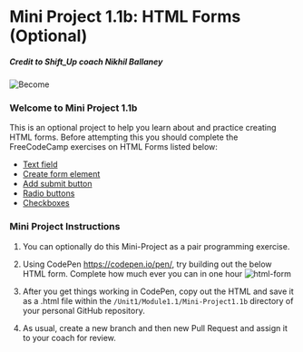 # Mini Project 1.1b: HTML Forms (Optional)

##### Credit to Shift_Up coach Nikhil Ballaney
![Become](https://avatars2.githubusercontent.com/u/38302861?s=200&v=4)

### Welcome to Mini Project 1.1b

This is an optional project to help you learn about and practice creating HTML forms. Before attempting this you should complete the FreeCodeCamp exercises on HTML Forms listed below:

- [Text field](https://www.freecodecamp.org/learn/responsive-web-design/basic-html-and-html5/create-a-text-field)
- [Create form element](https://www.freecodecamp.org/learn/responsive-web-design/basic-html-and-html5/create-a-form-element)
- [Add submit button](https://www.freecodecamp.org/learn/responsive-web-design/basic-html-and-html5/add-a-submit-button-to-a-form)
- [Radio buttons](https://www.freecodecamp.org/learn/responsive-web-design/basic-html-and-html5/create-a-set-of-radio-buttons)
- [Checkboxes](https://www.freecodecamp.org/learn/responsive-web-design/basic-html-and-html5/create-a-set-of-checkboxes)

### Mini Project Instructions

1. You can optionally do this Mini-Project as a pair programming exercise. 

1. Using CodePen https://codepen.io/pen/, try building out the below HTML form. Complete how much ever you can in one hour
  ![html-form](https://user-images.githubusercontent.com/8469211/65740564-34252f80-e0b7-11e9-9004-34ee40a74e66.png)

1. After you get things working in CodePen, copy out the HTML and save it as a .html file within the `/Unit1/Module1.1/Mini-Project1.1b` directory of your personal GitHub repository.

1. As usual, create a new branch and then new Pull Request and assign it to your coach for review.

